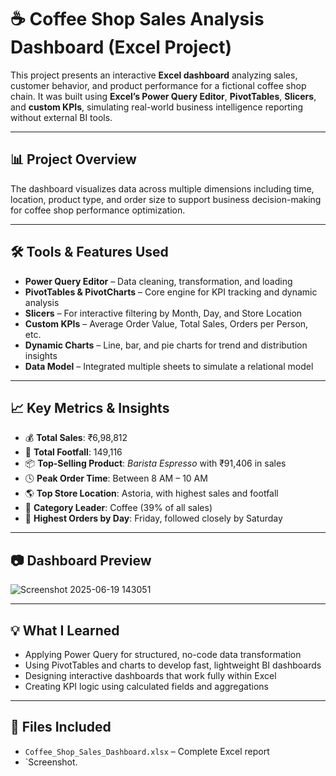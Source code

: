 # ☕ Coffee Shop Sales Analysis Dashboard (Excel Project)

This project presents an interactive **Excel dashboard** analyzing sales, customer behavior, and product performance for a fictional coffee shop chain. It was built using **Excel’s Power Query Editor**, **PivotTables**, **Slicers**, and **custom KPIs**, simulating real-world business intelligence reporting without external BI tools.

---

## 📊 Project Overview

The dashboard visualizes data across multiple dimensions including time, location, product type, and order size to support business decision-making for coffee shop performance optimization.

---

## 🛠 Tools & Features Used

- **Power Query Editor** – Data cleaning, transformation, and loading  
- **PivotTables & PivotCharts** – Core engine for KPI tracking and dynamic analysis  
- **Slicers** – For interactive filtering by Month, Day, and Store Location  
- **Custom KPIs** – Average Order Value, Total Sales, Orders per Person, etc.  
- **Dynamic Charts** – Line, bar, and pie charts for trend and distribution insights  
- **Data Model** – Integrated multiple sheets to simulate a relational model

---

## 📈 Key Metrics & Insights

- 💰 **Total Sales**: ₹6,98,812  
- 👥 **Total Footfall**: 149,116  
- 📦 **Top-Selling Product**: *Barista Espresso* with ₹91,406 in sales  
- 🕓 **Peak Order Time**: Between 8 AM – 10 AM  
- 🌎 **Top Store Location**: Astoria, with highest sales and footfall  
- 🥤 **Category Leader**: Coffee (39% of all sales)  
- 📆 **Highest Orders by Day**: Friday, followed closely by Saturday

---

## 📷 Dashboard Preview

![Screenshot 2025-06-19 143051](https://github.com/user-attachments/assets/67031694-307c-4595-91eb-58cd2b1c4060)


---

## 💡 What I Learned

- Applying Power Query for structured, no-code data transformation  
- Using PivotTables and charts to develop fast, lightweight BI dashboards  
- Designing interactive dashboards that work fully within Excel  
- Creating KPI logic using calculated fields and aggregations

---

## 📂 Files Included

- `Coffee_Shop_Sales_Dashboard.xlsx` – Complete Excel report  
- `Screenshot.
